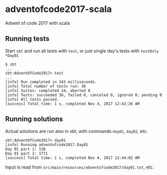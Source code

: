 # adventofcode2017-scala

Advent of code 2017 with scala

## Running tests

Start `sbt` and run all tests with `test`, or just single day's tests with
`testOnly *Day01`

```
$ sbt
...
sbt:AdventOfCode2017> test
...
[info] Run completed in 343 milliseconds.
[info] Total number of tests run: 36
[info] Suites: completed 24, aborted 0
[info] Tests: succeeded 36, failed 0, canceled 0, ignored 0, pending 0
[info] All tests passed.
[success] Total time: 1 s, completed Nov 4, 2017 12:42:26 AM
```

## Running solutions

Actual solutions are run also in sbt, with commands `day01`, `day02`, etc.

```
sbt:AdventOfCode2017> day01
[info] Running adventofcode2017.Day01
Day 01 part 1: 138
Day 01 part 2: 1771
[success] Total time: 1 s, completed Nov 4, 2017 12:44:02 AM
```

Input is read from `src/main/resources/adventofcode2017/day01.txt`, etc.
